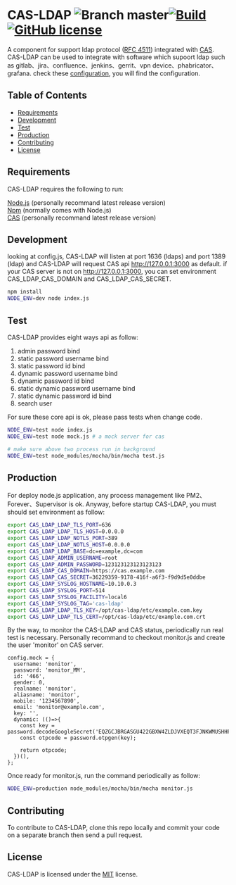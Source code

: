 # CAS-LDAP ![Branch master](https://img.shields.io/badge/branch-master-brightgreen.svg?style=flat-square)[![Build](https://api.travis-ci.org/detailyang/cas-ldap.svg)](https://travis-ci.org/detailyang/cas-ldap)[![GitHub license](https://img.shields.io/badge/license-MIT-blue.svg)](https://raw.githubusercontent.com/detailyang/cas-ldap/master/LICENSE)

A component for support ldap protocol ([RFC 4511](https://tools.ietf.org/html/rfc4511)) integrated with [CAS](https://github.com/detailyang/cas-server). CAS-LDAP can be used to integrate with software which supoort ldap such as  gitlab、jira、confluence、jenkins、gerrit、vpn device、phabricator、grafana. check these [configuration](https://github.com/detailyang/cas-ldap/tree/master/docs/images), you will find the configuration.


Table of Contents
-----------------

  * [Requirements](#requirements)
  * [Development](#development)
  * [Test](#test)
  * [Production](#production)
  * [Contributing](#contributing)
  * [License](#license)


Requirements
------------
CAS-LDAP requires the following to run:

[Node.js][node] (personally recommand latest release version)    
[Npm][npm] (normally comes with Node.js)     
[CAS][cas] (personally recommand latest release version)    


Development
-----------
looking at config.js, CAS-LDAP will listen at port 1636 (ldaps) and port 1389 (ldap) and CAS-LDAP will request CAS api http://127.0.0.1:3000 as default. if your CAS server is not on http://127.0.0.1:3000, you can set environment CAS_LDAP_CAS_DOMAIN and CAS_LDAP_CAS_SECRET.

````bash
npm install
NODE_ENV=dev node index.js
````

Test
------------
CAS-LDAP provides eight ways api as follow:
 1. admin password bind
 2. static password username bind
 3. static password id bind
 4. dynamic password username bind
 5. dynamic password id bind
 6. static dynamic password username bind
 7. static dynamic password id bind
 8. search user
  
For sure these core api is ok, please pass tests when change code.

````bash
NODE_ENV=test node index.js
NODE_ENV=test node mock.js # a mock server for cas

# make sure above two process run in background
NODE_ENV=test node_modules/mocha/bin/mocha test.js
````

Production
----------
For deploy node.js application, any process management like PM2、Forever、Supervisor is ok. Anyway, before startup CAS-LDAP, you must should set environment as follow:
````bash
export CAS_LDAP_LDAP_TLS_PORT=636
export CAS_LDAP_LDAP_TLS_HOST=0.0.0.0
export CAS_LDAP_LDAP_NOTLS_PORT=389
export CAS_LDAP_LDAP_NOTLS_HOST=0.0.0.0
export CAS_LDAP_LDAP_BASE=dc=example,dc=com
export CAS_LDAP_ADMIN_USERNAME=root
export CAS_LDAP_ADMIN_PASSWORD=123123123123123123
export CAS_LDAP_CAS_DOMAIN=https://cas.example.com
export CAS_LDAP_CAS_SECRET=36229359-9178-416f-a6f3-f9d9d5e0ddbe
export CAS_LDAP_SYSLOG_HOSTNAME=10.10.0.3
export CAS_LDAP_SYSLOG_PORT=514
export CAS_LDAP_SYSLOG_FACILITY=local6
export CAS_LDAP_SYSLOG_TAG='cas-ldap'
export CAS_LDAP_LDAP_TLS_KEY=/opt/cas-ldap/etc/example.com.key
export CAS_LDAP_LDAP_TLS_CERT=/opt/cas-ldap/etc/example.com.crt
````

By the way, to monitor the CAS-LDAP and CAS status, periodically run real test is necessary. Personally recommand to checkout monitor.js and create the user 'monitor' on CAS server.
````
config.mock = {
  username: 'monitor',
  password: 'monitor_MM',
  id: '466',
  gender: 0,
  realname: 'monitor',
  aliasname: 'monitor',
  mobile: '1234567890',
  email: 'monitor@example.com',
  key: '',
  dynamic: (()=>{
    const key = password.decodeGoogleSecret('EQZGCJBRGASGU422GBXW4ZLDJVXEQT3FJNKWMUSHHFAVSZLWIRWTQWKVKBVHS3DYOY3GM5LBKEZTKNDPORFTASRVOFTVC2LN');
    const otpcode = password.otpgen(key);

    return otpcode;
  })(),
};
````

Once ready for monitor.js, run the command periodically as follow:
````bash
NODE_ENV=production node_modules/mocha/bin/mocha monitor.js
````

Contributing
------------
To contribute to CAS-LDAP, clone this repo locally and commit your code on a separate branch then send a pull request.


License
-------

CAS-LDAP is licensed under the [MIT](#) license.  

[node]: https://nodejs.org/
[npm]: https://www.npmjs.com/
[cas]: https://github.com/detailyang/cas-server
